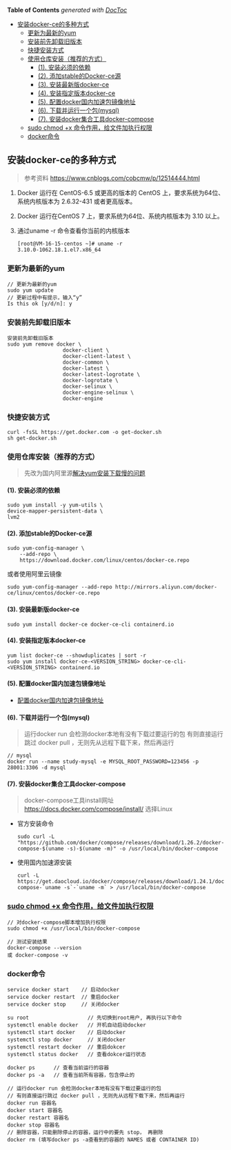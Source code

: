 <!-- START doctoc generated TOC please keep comment here to allow auto update -->
<!-- DON'T EDIT THIS SECTION, INSTEAD RE-RUN doctoc TO UPDATE -->
**Table of Contents**  *generated with [DocToc](https://github.com/thlorenz/doctoc)*

- [安装docker-ce的多种方式](#%E5%AE%89%E8%A3%85docker-ce%E7%9A%84%E5%A4%9A%E7%A7%8D%E6%96%B9%E5%BC%8F)
  - [更新为最新的yum](#%E6%9B%B4%E6%96%B0%E4%B8%BA%E6%9C%80%E6%96%B0%E7%9A%84yum)
  - [安装前先卸载旧版本](#%E5%AE%89%E8%A3%85%E5%89%8D%E5%85%88%E5%8D%B8%E8%BD%BD%E6%97%A7%E7%89%88%E6%9C%AC)
  - [快捷安装方式](#%E5%BF%AB%E6%8D%B7%E5%AE%89%E8%A3%85%E6%96%B9%E5%BC%8F)
  - [使用仓库安装（推荐的方式）](#%E4%BD%BF%E7%94%A8%E4%BB%93%E5%BA%93%E5%AE%89%E8%A3%85%E6%8E%A8%E8%8D%90%E7%9A%84%E6%96%B9%E5%BC%8F)
    - [(1). 安装必须的依赖](#1-%E5%AE%89%E8%A3%85%E5%BF%85%E9%A1%BB%E7%9A%84%E4%BE%9D%E8%B5%96)
    - [(2). 添加stable的Docker-ce源](#2-%E6%B7%BB%E5%8A%A0stable%E7%9A%84docker-ce%E6%BA%90)
    - [(3). 安装最新版docker-ce](#3-%E5%AE%89%E8%A3%85%E6%9C%80%E6%96%B0%E7%89%88docker-ce)
    - [(4). 安装指定版本docker-ce](#4-%E5%AE%89%E8%A3%85%E6%8C%87%E5%AE%9A%E7%89%88%E6%9C%ACdocker-ce)
    - [(5). 配置docker国内加速包镜像地址](#5-%E9%85%8D%E7%BD%AEdocker%E5%9B%BD%E5%86%85%E5%8A%A0%E9%80%9F%E5%8C%85%E9%95%9C%E5%83%8F%E5%9C%B0%E5%9D%80)
    - [(6). 下载并运行一个包(mysql)](#6-%E4%B8%8B%E8%BD%BD%E5%B9%B6%E8%BF%90%E8%A1%8C%E4%B8%80%E4%B8%AA%E5%8C%85mysql)
    - [(7). 安装docker集合工具docker-compose](#7-%E5%AE%89%E8%A3%85docker%E9%9B%86%E5%90%88%E5%B7%A5%E5%85%B7docker-compose)
  - [sudo chmod +x 命令作用，给文件加执行权限](#sudo-chmod-x-%E5%91%BD%E4%BB%A4%E4%BD%9C%E7%94%A8%E7%BB%99%E6%96%87%E4%BB%B6%E5%8A%A0%E6%89%A7%E8%A1%8C%E6%9D%83%E9%99%90)
  - [docker命令](#docker%E5%91%BD%E4%BB%A4)

<!-- END doctoc generated TOC please keep comment here to allow auto update -->

## 安装docker-ce的多种方式
> 参考资料 https://www.cnblogs.com/cobcmw/p/12514444.html
1. Docker 运行在 CentOS-6.5 或更高的版本的 CentOS 上，要求系统为64位、系统内核版本为 2.6.32-431 或者更高版本。

2. Docker 运行在CentOS 7 上，要求系统为64位、系统内核版本为 3.10 以上。

3. 通过uname -r 命令查看你当前的内核版本
    ```
    [root@VM-16-15-centos ~]# uname -r
    3.10.0-1062.18.1.el7.x86_64
    ```

### 更新为最新的yum

```
// 更新为最新的yum
sudo yum update
// 更新过程中有提示，输入“y”
Is this ok [y/d/n]: y
```

### 安装前先卸载旧版本

```
安装前先卸载旧版本
sudo yum remove docker \
                  docker-client \
                  docker-client-latest \
                  docker-common \
                  docker-latest \
                  docker-latest-logrotate \
                  docker-logrotate \
                  docker-selinux \
                  docker-engine-selinux \
                  docker-engine
```

### 快捷安装方式

```
curl -fsSL https://get.docker.com -o get-docker.sh
sh get-docker.sh
```

### 使用仓库安装（推荐的方式）

> 先改为国内阿里源[解决yum安装下载慢的问题](解决yum安装下载慢的问题.md)

#### (1). 安装必须的依赖

```
sudo yum install -y yum-utils \
device-mapper-persistent-data \
lvm2
```

#### (2). 添加stable的Docker-ce源

```
sudo yum-config-manager \
    --add-repo \
    https://download.docker.com/linux/centos/docker-ce.repo
```

或者使用阿里云镜像

```
sudo yum-config-manager --add-repo http://mirrors.aliyun.com/docker-ce/linux/centos/docker-ce.repo
```

#### (3). 安装最新版docker-ce

```
sudo yum install docker-ce docker-ce-cli containerd.io
```

#### (4). 安装指定版本docker-ce

```
yum list docker-ce --showduplicates | sort -r
sudo yum install docker-ce-<VERSION_STRING> docker-ce-cli-<VERSION_STRING> containerd.io
```

#### (5). 配置docker国内加速包镜像地址 

- [配置docker国内加速包镜像地址](配置docker国内加速包镜像地址.md)


#### (6). 下载并运行一个包(mysql)
> 运行docker run 会检测docker本地有没有下载过要运行的包
> 有则直接运行跳过 docker pull ，无则先从远程下载下来，然后再运行

```
// mysql
docker run --name study-mysql -e MYSQL_ROOT_PASSWORD=123456 -p 28001:3306 -d mysql
```


#### (7). 安装docker集合工具docker-compose

> docker-compose工具install网址 https://docs.docker.com/compose/install/ 选择Linux

- 官方安装命令
    ```
    sudo curl -L "https://github.com/docker/compose/releases/download/1.26.2/docker-compose-$(uname -s)-$(uname -m)" -o /usr/local/bin/docker-compose
    ```

- 使用国内加速源安装
    ```
    curl -L https://get.daocloud.io/docker/compose/releases/download/1.24.1/docker-compose-`uname -s`-`uname -m` > /usr/local/bin/docker-compose
    ```

### [sudo chmod +x 命令作用，给文件加执行权限](https://blog.csdn.net/u012106306/article/details/80436911)
```
// 对docker-compose脚本增加执行权限
sudo chmod +x /usr/local/bin/docker-compose

// 测试安装结果
docker-compose --version
或 docker-compose -v
```


### docker命令

```
service docker start    // 启动docker
service docker restart  // 重启docker
service docker stop     // 关闭docker

su root                   // 先切换到root用户, 再执行以下命令
systemctl enable docker   // 开机自动启动docker 
systemctl start docker    // 启动docker
systemctl stop docker     // 关闭docker
systemctl restart docker  // 重启dokcer
systemctl status docker   // 查看dokcer运行状态

docker ps      // 查看当前运行的容器   
docker ps -a   // 查看当前所有容器，包含停止的

// 运行docker run 会检测docker本地有没有下载过要运行的包
// 有则直接运行跳过 docker pull ，无则先从远程下载下来，然后再运行
docker run 容器名
docker start 容器名
docker restart 容器名
docker stop 容器名
// 删除容器，只能删除停止的容器，运行中的要先 stop， 再删除
docker rm (填写docker ps -a查看到的容器的 NAMES 或者 CONTAINER ID)
```
